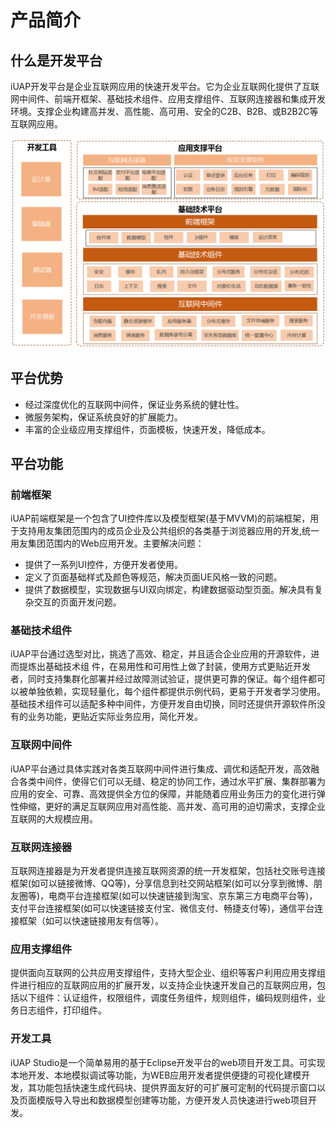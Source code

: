 # 产品简介

## 什么是开发平台

iUAP开发平台是企业互联网应用的快速开发平台。它为企业互联网化提供了互联网中间件、前端开框架、基础技术组件、应用支撑组件、互联网连接器和集成开发环境。支撑企业构建高并发、高性能、高可用、安全的C2B、B2B、或B2B2C等互联网应用。

![image](./image/1.png)


## 平台优势

- 经过深度优化的互联网中间件，保证业务系统的健壮性。
- 微服务架构，保证系统良好的扩展能力。
- 丰富的企业级应用支撑组件，页面模板，快速开发，降低成本。


## 平台功能

### 前端框架

 iUAP前端框架是一个包含了UI控件库以及模型框架(基于MVVM)的前端框架，用于支持用友集团范围内的成员企业及公共组织的各类基于浏览器应用的开发,统一用友集团范围内的Web应用开发。主要解决问题：
 
- 提供了一系列UI控件，方便开发者使用。
- 定义了页面基础样式及颜色等规范，解决页面UE风格一致的问题。
- 提供了数据模型，实现数据与UI双向绑定，构建数据驱动型页面。解决具有复杂交互的页面开发问题。

### 基础技术组件

iUAP平台通过选型对比，挑选了高效、稳定，并且适合企业应用的开源软件，进而提炼出基础技术组
件，在易用性和可用性上做了封装，使用方式更贴近开发者，同时支持集群化部署并经过故障测试验证，提供更可靠的保证。每个组件都可以被单独依赖，实现轻量化，每个组件都提供示例代码，更易于开发者学习使用。基础技术组件可以适配多种中间件，方便开发自由切换，同时还提供开源软件所没有的业务功能，更贴近实际业务应用，简化开发。

### 互联网中间件

iUAP平台通过具体实践对各类互联网中间件进行集成、调优和适配开发，高效融合各类中间件，使得它们可以无缝、稳定的协同工作，通过水平扩展、集群部署为应用的安全、可靠、高效提供全方位的保障，并能随着应用业务压力的变化进行弹性伸缩，更好的满足互联网应用对高性能、高并发、高可用的迫切需求，支撑企业互联网的大规模应用。

### 互联网连接器

互联网连接器是为开发者提供连接互联网资源的统一开发框架，包括社交账号连接框架(如可以链接微博、QQ等)，分享信息到社交网站框架(如可以分享到微博、朋友圈等)，电商平台连接框架(如可以快速链接到淘宝、京东第三方电商平台等)，支付平台连接框架(如可以快速链接支付宝、微信支付、畅捷支付等)，通信平台连接框架（如可以快速链接用友有信等）。

### 应用支撑组件

提供面向互联网的公共应用支撑组件，支持大型企业、组织等客户利用应用支撑组件进行相应的互联网应用的扩展开发，以支持企业快速开发自己的互联网应用，包括以下组件：认证组件，权限组件，调度任务组件，规则组件，编码规则组件，业务日志组件，打印组件。

### 开发工具

iUAP Studio是一个简单易用的基于Eclipse开发平台的web项目开发工具。可实现本地开发、本地模拟调试等功能，为WEB应用开发者提供便捷的可视化建模开发，其功能包括快速生成代码块、提供界面友好的可扩展可定制的代码提示窗口以及页面模版导入导出和数据模型创建等功能，方便开发人员快速进行web项目开发。